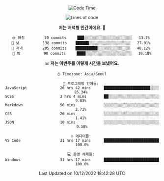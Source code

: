 <div align="center">

<br />

 <!--START_SECTION:waka-->
![Code Time](http://img.shields.io/badge/Code%20Time-175%20hrs%2058%20mins-blue)

![Lines of code](https://img.shields.io/badge/%EC%A0%80%EB%8A%94%20%EC%97%AC%ED%83%9C%EA%B9%8C%EC%A7%80%20-277%20Thousand%20%EC%A4%84%EC%9D%98%20%EC%BD%94%EB%93%9C%EB%A5%BC%20%EC%9E%91%EC%84%B1%ED%96%88%EC%96%B4%EC%9A%94.-blue)

**저는 저녁형 인간이에요. 🦉** 

```text
🌞 아침         70 commits     ███░░░░░░░░░░░░░░░░░░░░░░   13.7% 
🌆 낮　         138 commits    ██████░░░░░░░░░░░░░░░░░░░   27.01% 
🌃 저녁         205 commits    ██████████░░░░░░░░░░░░░░░   40.12% 
🌙 밤　         98 commits     ████░░░░░░░░░░░░░░░░░░░░░   19.18%

```


📊 **저는 이번주를 이렇게 시간을 보냈어요.** 

```text
⌚︎ Timezone: Asia/Seoul

💬 프로그래밍 언어들: 
JavaScript               26 hrs 42 mins      █████████████████████░░░░   85.34% 
SCSS                     3 hrs 4 mins        ██░░░░░░░░░░░░░░░░░░░░░░░   9.83% 
Markdown                 50 mins             ░░░░░░░░░░░░░░░░░░░░░░░░░   2.71% 
CSS                      26 mins             ░░░░░░░░░░░░░░░░░░░░░░░░░   1.41% 
JSON                     10 mins             ░░░░░░░░░░░░░░░░░░░░░░░░░   0.58%

🔥 에디터들: 
VS Code                  31 hrs 17 mins      █████████████████████████   100.0%

💻 운영 체제들: 
Windows                  31 hrs 17 mins      █████████████████████████   100.0%

```


 Last Updated on 10/12/2022 18:42:28 UTC
<!--END_SECTION:waka-->

</div>
